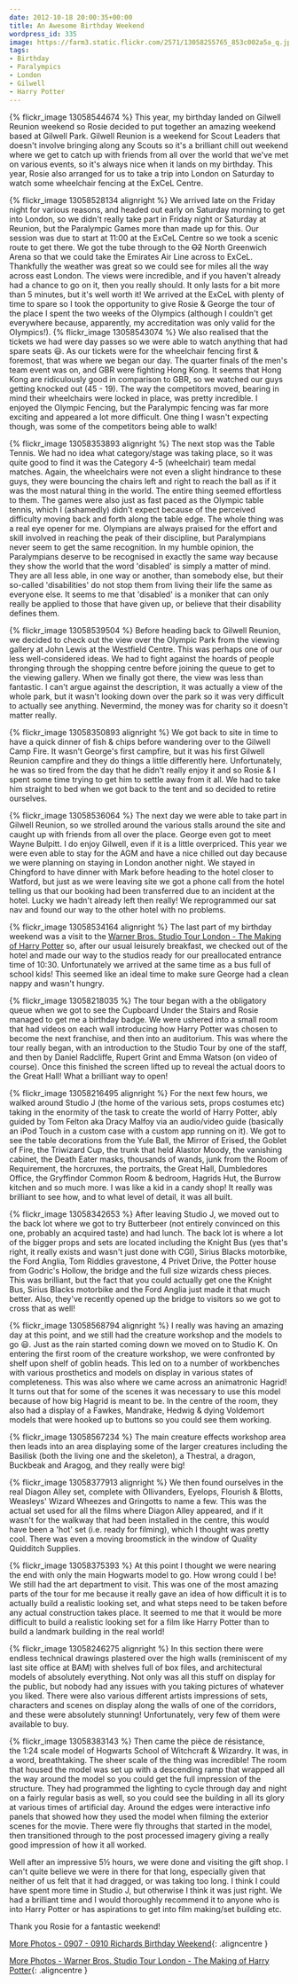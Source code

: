 ```yaml
---
date: 2012-10-18 20:00:35+00:00
title: An Awesome Birthday Weekend
wordpress_id: 335
image: https://farm3.static.flickr.com/2571/13058255765_853c002a5a_q.jpg
tags:
- Birthday
- Paralympics
- London
- Gilwell
- Harry Potter
---
```


{% flickr_image 13058544674 %}
This year, my birthday landed on Gilwell Reunion weekend so Rosie decided to put together an amazing
weekend based at Gilwell Park. Gilwell Reunion is a weekend for Scout Leaders that doesn't involve
bringing along any Scouts so it's a brilliant chill out weekend where we get to catch up with
friends from all over the world that we've met on various events, so it's always nice when it lands
on my birthday. This year, Rosie also arranged for us to take a trip into London on Saturday to
watch some wheelchair fencing at the ExCeL Centre.

{% flickr_image 13058528134 alignright %}
We arrived late on the Friday night for various reasons, and headed out early on Saturday morning to
get into London, so we didn't really take part in Friday night or Saturday at Reunion, but the
Paralympic Games more than made up for this. Our session was due to start at 11:00 at the ExCeL
Centre so we took a scenic route to get there. We got the tube through to the ~~O2~~ North
Greenwich Arena so that we could take the Emirates Air Line across to ExCeL. Thankfully the weather
was great so we could see for miles all the way across east London. The views were incredible, and
if you haven't already had a chance to go on it, then you really should. It only lasts for a bit
more than 5 minutes, but it's well worth it! We arrived at the ExCeL with plenty of time to spare so
I took the opportunity to give Rosie & George the tour of the place I spent the two weeks of the
Olympics (although I couldn't get everywhere because, apparently, my accreditation was only valid
for the Olympics!).
{% flickr_image 13058543074 %}
We also realised that the tickets we had were day passes so we were able to watch anything that had
spare seats :smiley:. As our tickets were for the wheelchair fencing first & foremost, that was
where we began our day. The quarter finals of the men's team event was on, and GBR were fighting
Hong Kong. It seems that Hong Kong are ridiculously good in comparison to GBR, so we watched our
guys getting knocked out (45 - 19). The way the competitors moved, bearing in mind their wheelchairs
were locked in place, was pretty incredible. I enjoyed the Olympic Fencing, but the Paralympic
fencing was far more exciting and appeared a lot more difficult. One thing I wasn't expecting
though, was some of the competitors being able to walk!

{% flickr_image 13058353893 alignright %}
The next stop was the Table Tennis. We had no idea what category/stage was taking place, so it was
quite good to find it was the Category 4-5 (wheelchair) team medal matches. Again, the wheelchairs
were not even a slight hindrance to these guys, they were bouncing the chairs left and right to
reach the ball as if it was the most natural thing in the world. The entire thing seemed effortless
to them. The games were also just as fast paced as the Olympic table tennis, which I (ashamedly)
didn't expect because of the perceived difficulty moving back and forth along the table edge. The
whole thing was a real eye opener for me. Olympians are always praised for the effort and skill
involved in reaching the peak of their discipline, but Paralympians never seem to get the same
recognition. In my humble opinion, the Paralympians deserve to be recognised in exactly the same way
because they show the world that the word 'disabled' is simply a matter of mind. They are all less
able, in one way or another, than somebody else, but their so-called 'disabilities' do not stop them
from living their life the same as everyone else. It seems to me that 'disabled' is a moniker that
can only really be applied to those that have given up, or believe that their disability defines
them.

{% flickr_image 13058539504 %}
Before heading back to Gilwell Reunion, we decided to check out the view over the Olympic Park from
the viewing gallery at John Lewis at the Westfield Centre. This was perhaps one of our less
well-considered ideas. We had to fight against the hoards of people thronging through the shopping
centre before joining the queue to get to the viewing gallery. When we finally got there, the view
was less than fantastic. I can't argue against the description, it was actually a view of the whole
park, but it wasn't looking down over the park so it was very difficult to actually see anything.
Nevermind, the money was for charity so it doesn't matter really.

{% flickr_image 13058350893 alignright %}
We got back to site in time to have a quick dinner of fish & chips before wandering over to the
Gilwell Camp Fire. It wasn't George's first campfire, but it was his first Gilwell Reunion campfire
and they do things a little differently here. Unfortunately, he was so tired from the day that he
didn't really enjoy it and so Rosie & I spent some time trying to get him to settle away from it
all. We had to take him straight to bed when we got back to the tent and so decided to retire
ourselves.

{% flickr_image 13058536064 %}
The next day we were able to take part in Gilwell Reunion, so we strolled around the various stalls
around the site and caught up with friends from all over the place. George even got to meet Wayne
Bulpitt. I do enjoy Gilwell, even if it is a little overpriced. This year we were even able to stay
for the AGM and have a nice chilled out day because we were planning on staying in London another
night. We stayed in Chingford to have dinner with Mark before heading to the hotel closer to
Watford, but just as we were leaving site we got a phone call from the hotel telling us that our
booking had been transferred due to an incident at the hotel. Lucky we hadn't already left then
really! We reprogrammed our sat nav and found our way to the other hotel with no problems.

{% flickr_image 13058534164 alignright %}
The last part of my birthday weekend was a visit to the 
[Warner Bros. Studio Tour London - The Making of Harry Potter][wbs] so,
after our usual leisurely breakfast, we checked out of the hotel and made our way to the studios
ready for our preallocated entrance time of 10:30. Unfortunately we arrived at the same time as a
bus full of school kids! This seemed like an ideal time to make sure George had a clean nappy and
wasn't hungry.

{% flickr_image 13058218035 %}
The tour began with a the obligatory queue when we got to see the Cupboard Under the Stairs and
Rosie managed to get me a birthday badge. We were ushered into a small room that had videos on each
wall introducing how Harry Potter was chosen to become the next franchise, and then into an
auditorium. This was where the tour really began, with an introduction to the Studio Tour by one of
the staff, and then by Daniel Radcliffe, Rupert Grint and Emma Watson (on video of course). Once
this finished the screen lifted up to reveal the actual doors to the Great Hall! What a brilliant
way to open!

{% flickr_image 13058216495 alignright %}
For the next few hours, we walked around Studio J (the home of the various sets, props costumes etc)
taking in the enormity of the task to create the world of Harry Potter, ably guided by Tom Felton
aka Dracy Malfoy via an audio/video guide (basically an iPod Touch in a custom case with a custom
app running on it). We got to see the table decorations from the Yule Ball, the Mirror of Erised,
the Goblet of Fire, the Triwizard Cup, the trunk that held Alastor Moody, the vanishing cabinet, the
Death Eater masks, thousands of wands, junk from the Room of Requirement, the horcruxes, the
portraits, the Great Hall, Dumbledores Office, the Gryffindor Common Room & bedroom, Hagrids Hut,
the Burrow kitchen and so much more. I was like a kid in a candy shop! It really was brilliant to
see how, and to what level of detail, it was all built.

{% flickr_image 13058342653 %}
After leaving Studio J, we moved out to the back lot where we got to try Butterbeer (not entirely
convinced on this one, probably an acquired taste) and had lunch. The back lot is where a lot of the
bigger props and sets are located including the Knight Bus (yes that's right, it really exists and
wasn't just done with CGI), Sirius Blacks motorbike, the Ford Anglia, Tom Riddles gravestone, 4
Privet Drive, the Potter house from Godric's Hollow, the bridge and the full size wizards chess
pieces. This was brilliant, but the fact that you could actually get one the Knight Bus, Sirius
Blacks motorbike and the Ford Anglia just made it that much better. Also, they've recently opened up
the bridge to visitors so we got to cross that as well!

{% flickr_image 13058568794 alignright %}
I really was having an amazing day at this point, and we still had the creature workshop and the
models to go :smiley:. Just as the rain started coming down we moved on to Studio K. On entering the
first room of the creature workshop, we were confronted by shelf upon shelf of goblin heads. This
led on to a number of workbenches with various prosthetics and models on display in various states
of completeness. This was also where we came across an animatronic Hagrid! It turns out that for
some of the scenes it was necessary to use this model because of how big Hagrid is meant to be. In
the centre of the room, they also had a display of a Fawkes, Mandrake, Hedwig & dying Voldemort
models that were hooked up to buttons so you could see them working.

{% flickr_image 13058567234 %}
The main creature effects workshop area then leads into an area displaying some of the larger
creatures including the Basilisk (both the living one and the skeleton), a Thestral, a dragon,
Buckbeak and Aragog, and they really were big!

{% flickr_image 13058377913 alignright %}
We then found ourselves in the real Diagon Alley set, complete with Ollivanders, Eyelops, Flourish &
Blotts, Weasleys' Wizard Wheezes and Gringotts to name a few. This was the actual set used for all
the films where Diagon Alley appeared, and if it wasn't for the walkway that had been installed in
the centre, this would have been a 'hot' set (i.e. ready for filming), which I thought was pretty
cool. There was even a moving broomstick in the window of Quality Quidditch Supplies.

{% flickr_image 13058375393 %}
At this point I thought we were nearing the end with only the main Hogwarts model to go. How wrong
could I be! We still had the art department to visit. This was one of the most amazing parts of the
tour for me because it really gave an idea of how difficult it is to actually build a realistic
looking set, and what steps need to be taken before any actual construction takes place. It seemed
to me that it would be more difficult to build a realistic looking set for a film like Harry Potter
than to build a landmark building in the real world!

{% flickr_image 13058246275 alignright %}
In this section there were endless technical drawings plastered over the high walls (reminiscent of
my last site office at BAM) with shelves full of box files, and architectural models of absolutely
everything. Not only was all this stuff on display for the public, but nobody had any issues with
you taking pictures of whatever you liked. There were also various different artists impressions of
sets, characters and scenes on display along the walls of one of the corridors, and these were
absolutely stunning! Unfortunately, very few of them were available to buy.

{% flickr_image 13058383143 %}
Then came the pièce de résistance, the 1:24 scale model of Hogwarts School of Witchcraft & Wizardry.
It was, in a word, breathtaking. The sheer scale of the thing was incredible! The room that housed
the model was set up with a descending ramp that wrapped all the way around the model so you could
get the full impression of the structure. They had programmed the lighting to cycle through day and
night on a fairly regular basis as well, so you could see the building in all its glory at various
times of artificial day. Around the edges were interactive info panels that showed how they used the
model when filming the exterior scenes for the movie. There were fly throughs that started in the
model, then transitioned through to the post processed imagery giving a really good impression of
how it all worked.

Well after an impressive 5½ hours, we were done and visiting the gift shop. I can't quite believe we
were in there for that long, especially given that neither of us felt that it had dragged, or was
taking too long. I think I could have spent more time in Studio J, but otherwise I think it was just
right. We had a brilliant time and I would thoroughly recommend it to anyone who is into Harry
Potter or has aspirations to get into film making/set building etc.


Thank you Rosie for a fantastic weekend!


[More Photos - 0907 - 0910 Richards Birthday Weekend][lnk2]{: .aligncentre }

[More Photos - Warner Bros. Studio Tour London - The Making of Harry Potter][lnk3]{: .aligncentre }


[wbs]: //www.wbstudiotour.co.uk/
[lnk2]: //photos.perry-online.me.uk/events/2012/09/richards-birthday-weekend/
[lnk3]: //photos.perry-online.me.uk/events/2012/09/harry-potter/